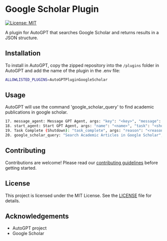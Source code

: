 
# Google Scholar Plugin

[![License: MIT](https://img.shields.io/badge/License-MIT-green.svg)](https://opensource.org/licenses/MIT)

A plugin for AutoGPT that searches Google Scholar and returns results in a JSON structure.

## Installation

To install in AutoGPT, copy the zipped repository into the `/plugins` folder in AutoGPT and add the name of the plugin in the .env file: 


```bash
ALLOWLISTED_PLUGINS=AutoGPTPluginGoogleScholar
```

## Usage

AutoGPT will use the command 'google_scholar_query' to find academic publications in google scholar.

```bash
17. message_agent: Message GPT Agent, args: "key": "<key>", "message": "<message>"
18. start_agent: Start GPT Agent, args: "name": "<name>", "task": "<short_task_desc>", "prompt": "<prompt>"
19. Task Complete (Shutdown): "task_complete", args: "reason": "<reason>"
20. google_scholar_query: "Search Academic Articles in Google Scholar", args: "keyword": "<keyword>", "limit": "<limit>"
```

## Contributing

Contributions are welcome! Please read our [contributing guidelines](CONTRIBUTING.md) before getting started.

## License

This project is licensed under the MIT License. See the [LICENSE](LICENSE) file for details.


## Acknowledgements

- AutoGPT project
- Google Scholar
